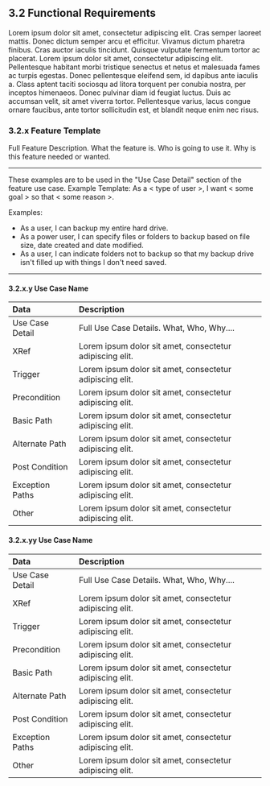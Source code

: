 ## 3.2 Functional Requirements

Lorem ipsum dolor sit amet, consectetur adipiscing elit. Cras semper laoreet mattis. Donec dictum semper arcu et efficitur. Vivamus dictum pharetra finibus. Cras auctor iaculis tincidunt. Quisque vulputate fermentum tortor ac placerat. Lorem ipsum dolor sit amet, consectetur adipiscing elit. Pellentesque habitant morbi tristique senectus et netus et malesuada fames ac turpis egestas. Donec pellentesque eleifend sem, id dapibus ante iaculis a. Class aptent taciti sociosqu ad litora torquent per conubia nostra, per inceptos himenaeos. Donec pulvinar diam id feugiat luctus. Duis ac accumsan velit, sit amet viverra tortor. Pellentesque varius, lacus congue ornare faucibus, ante tortor sollicitudin est, et blandit neque enim nec risus. 

### 3.2.x Feature Template

Full Feature Description. What the feature is. Who is going to use it. Why is this feature needed or wanted.


*************************
These examples are to be used in the "Use Case Detail" section of the feature use case.
Example Template: As a < type of user >, I want < some goal > so that < some reason >.

Examples:
 - As a user, I can backup my entire hard drive.
 - As a power user, I can specify files or folders to backup based on file size, date created and date modified.
 - As a user, I can indicate folders not to backup so that my backup drive isn't filled up with things I don't need saved.
*************************


#### 3.2.x.y Use Case Name

| Data          | Description |
|:--------------| :--------------|
|Use Case Detail| Full Use Case Details. What, Who, Why....               |
|XRef           | Lorem ipsum dolor sit amet, consectetur adipiscing elit.|
|Trigger        | Lorem ipsum dolor sit amet, consectetur adipiscing elit.|
|Precondition   | Lorem ipsum dolor sit amet, consectetur adipiscing elit.|
|Basic Path     | Lorem ipsum dolor sit amet, consectetur adipiscing elit.|
|Alternate Path | Lorem ipsum dolor sit amet, consectetur adipiscing elit.|
|Post Condition | Lorem ipsum dolor sit amet, consectetur adipiscing elit.|
|Exception Paths| Lorem ipsum dolor sit amet, consectetur adipiscing elit.|
|Other          | Lorem ipsum dolor sit amet, consectetur adipiscing elit.|

#### 3.2.x.yy Use Case Name

| Data          | Description |
|:--------------| :--------------|
|Use Case Detail| Full Use Case Details. What, Who, Why....               |
|XRef           | Lorem ipsum dolor sit amet, consectetur adipiscing elit.|
|Trigger        | Lorem ipsum dolor sit amet, consectetur adipiscing elit.|
|Precondition   | Lorem ipsum dolor sit amet, consectetur adipiscing elit.|
|Basic Path     | Lorem ipsum dolor sit amet, consectetur adipiscing elit.|
|Alternate Path | Lorem ipsum dolor sit amet, consectetur adipiscing elit.|
|Post Condition | Lorem ipsum dolor sit amet, consectetur adipiscing elit.|
|Exception Paths| Lorem ipsum dolor sit amet, consectetur adipiscing elit.|
|Other          | Lorem ipsum dolor sit amet, consectetur adipiscing elit.|
